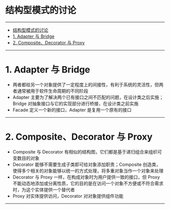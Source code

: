 # 结构型模式的讨论

---

- [结构型模式的讨论](#结构型模式的讨论)
- [1. Adapter 与 Bridge](#1-adapter-与-bridge)
- [2. Composite、Decorator 与 Proxy](#2-compositedecorator-与-proxy)

---
# 1. Adapter 与 Bridge

- 两者都给另一个对象提供了一定程度上的间接性，有利于系统的灵活性，但两者通常被用于软件生命周期的不同阶段
- Adapter 主要为了解决两个已有接口之间不匹配的问题，在设计类之后实施；Bridge 对抽象接口与它的实现部分进行桥接，在设计类之前实施
- Facade 定义一个新的接口，Adapter 是复用一个原有的接口
  
---
# 2. Composite、Decorator 与 Proxy

- Composite 与 Decorator 有相似的结构图，它们都是基于递归组合来组织可变数目的对象
- Decorator 能够不需要生成子类即可给对象添加职责；Composite 创造类，使得多个相关的对象能够以统一的方式处理，将多重对象当作一个对象来处理
- Decorator 与 Proxy 一样，在构成对象时为用户提供一致的接口，但 Proxy 不能动态地添加或分离性质，它的目的是在访问一个对象不方便或不符合需求时，为这个实体提供一个替代者
- Proxy 对实体提供访问，Decorator 对对象提供组件功能

---